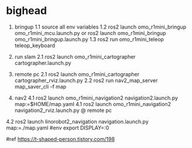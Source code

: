 # bighead

1. bringup
 1.1 source all env variables
 1.2 ros2 launch omo_r1mini_bringup omo_r1mini_mcu.launch.py or ros2 launch omo_r1mini_bringup omo_r1mini_bringup.launch.py
 1.3 ros2 run omo_r1mini_teleop teleop_keyboard
2. run slam
 2.1 ros2 launch omo_r1mini_cartographer cartographer.launch.py
3. remote pc 
 2.1 ros2 launch omo_r1mini_cartographer cartographer_rviz.launch.py
 2.2 ros2 run nav2_map_server map_saver_cli -f map

4. nav2
 4.1 ros2 launch omo_r1mini_navigation2 navigation2.launch.py map:=$HOME/map.yaml
 4.1 ros2 launch omo_r1mini_navigation2 navigation2_rviz.launch.py @ remote pc


 4.2 ros2 launch linorobot2_navigation navigation.launch.py map:=./map.yaml
#env
export DISPLAY=:0


#ref
https://t-shaped-person.tistory.com/198